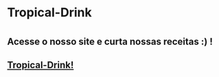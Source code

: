 <h1>Tropical-Drink<h1>

<h2>Acesse o nosso site e curta nossas receitas :) !</h2>
<h2><a href="https://lucastxc.github.io/Tropical-Drink/">Tropical-Drink!</a></h2>
